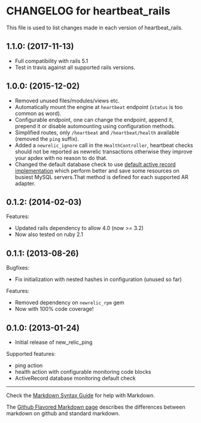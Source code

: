 # CHANGELOG for heartbeat_rails

This file is used to list changes made in each version of heartbeat_rails.

## 1.1.0: (2017-11-13)

* Full compatibility with rails 5.1
* Test in travis against all supported rails versions.

## 1.0.0: (2015-12-02)

* Removed unused files/modules/views etc.
* Automatically mount the engine at `heartbeat` endpoint (`status` is too common as word).
* Configurable endpoint, one can change the endpoint, append it, prepend it or disable automounting using configuration methods.
* Simplified routes, only `/heartbeat` and `/heartbeat/health` available (removed the `ping` suffix).
* Added a `newrelic_ignore` call in the `HealthController`, heartbeat checks should not be reported as newrelic transactions
  otherwise they improve your apdex with no reason to do that.
* Changed the default database check to use [default active record implementation](https://github.com/rails/rails/blob/3e36db4406beea32772b1db1e9a16cc1e8aea14c/activerecord/lib/active_record/connection_adapters/mysql2_adapter.rb#L72)
 which perform better and save some resources on busiest MySQL servers.That method is defined for each supported AR adapter.

## 0.1.2: (2014-02-03)

Features:

* Updated rails dependency to allow 4.0 (now >= 3.2)
* Now also tested on ruby 2.1

## 0.1.1: (2013-08-26)

Bugfixes:

* Fix initialization with nested hashes in configuration (unused so far)

Features:

* Removed dependency on `newrelic_rpm` gem
* Now with 100% code coverage!

## 0.1.0: (2013-01-24)

* Initial release of new\_relic\_ping

Supported features:
* ping action
* health action with configurable monitoring code blocks
* ActiveRecord database monitoring default check

- - -
Check the [Markdown Syntax Guide](http://daringfireball.net/projects/markdown/syntax) for help with Markdown.

The [Github Flavored Markdown page](http://github.github.com/github-flavored-markdown/) describes the differences between markdown on github and standard markdown.
